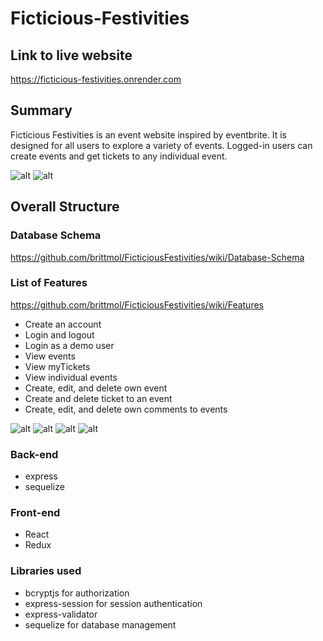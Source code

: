 # Ficticious-Festivities

## Link to live website
https://ficticious-festivities.onrender.com

## Summary
Ficticious Festivities is an event website inspired by eventbrite. It is designed for all users to explore a variety of events. Logged-in users can create events and get tickets to any individual event. 

![alt](https://i.imgur.com/fol46tl.png)
![alt](https://i.imgur.com/gO3RJhg.png)

## Overall Structure
### Database Schema 
https://github.com/brittmol/FicticiousFestivities/wiki/Database-Schema

### List of Features
https://github.com/brittmol/FicticiousFestivities/wiki/Features
  * Create an account
  * Login and logout
  * Login as a demo user
  * View events
  * View myTickets
  * View individual events
  * Create, edit, and delete own event
  * Create and delete ticket to an event
  * Create, edit, and delete own comments to events

![alt](https://i.imgur.com/5iUq1ji.png)
![alt](https://i.imgur.com/CXlLtH6.png)
![alt](https://i.imgur.com/nSK1ehw.png)
![alt](https://i.imgur.com/lOQpoHz.png)


### Back-end
* express
* sequelize

### Front-end
* React 
* Redux

### Libraries used
* bcryptjs for authorization 
* express-session for session authentication
* express-validator
* sequelize for database management

